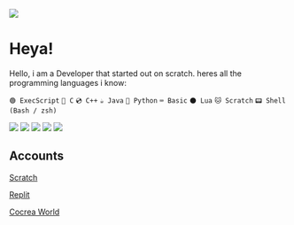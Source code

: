 ![]("https://htmclicker.efendo.repl.co")
# Heya!
Hello, i am a Developer that started out on scratch. heres all the programming languages i know:

```` 🟢 ExecScript ````
```` 💾 C ````
```` 💿 C++ ````
```` ☕️ Java ````
```` 🐍 Python ````
```` ⌨️ Basic ````
```` 🌑 Lua ````
```` 🐱 Scratch ````
```` 📟 Shell (Bash / zsh) ````

![](http://github-profile-summary-cards.vercel.app/api/cards/stats?username=Efendo&theme=dark) 
![](http://github-profile-summary-cards.vercel.app/api/cards/repos-per-language?username=Efendo&theme=dark) 
![](http://github-profile-summary-cards.vercel.app/api/cards/most-commit-language?username=Efendo&theme=dark) 
![](http://github-profile-summary-cards.vercel.app/api/cards/productive-time?username=Efendo&theme=dark&utcOffset=8) 
![](http://github-profile-summary-cards.vercel.app/api/cards/profile-details?username=Efendo&theme=dark)

## Accounts
[Scratch](https://scratch.mit.edu/users/Efendo)

[Replit](https://replit.com/@Efendo)

[Cocrea World](https://cocrea.world/@Efendo)
